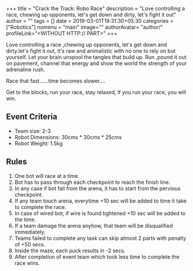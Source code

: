 +++
title = "Crack the Track: Robo Race"
description = "Love controlling a race, chewing up opponents, let's get down and dirty, let's fight it out"
author = ""
tags = []
date = 2019-03-01T19:31:30+05:30
categories = ["Robotics"]
nomenu = "main"
image="<BACKGROUND IMAGE FOR YOUR POST>"
authorAvatar= "author/<YOUR AVATAR>"
profileLink="<WITHOUT HTTP:// PART>"
+++

Love controlling a race ,chewing up opponents,
let&#39;s get down and dirty.let&#39;s fight it out,
it&#39;s raw and animalistic with no one to rely on but yourself.
Let your brain unspool the tangles that build up.
Run ,pound it out on pavement, channel that energy
and show the world the strength of your adrenaline rush.

Race that fast......time becomes slower....

Get to the blocks, run your race, stay relaxed, if you run your race, you will win.

## Event Criteria

- Team size: 2-3
- Robot Dimensions: 30cms * 30cms * 25cms
- Robot Weight: 1.5kg


## Rules
1. One bot will race at a time.
2. Bot has to pass through each checkpoint to reach the finish line.
3. In any case if bot fall from the arena, it has to start from the pervious checkpoint.
4. If any team touch arena, everytime +10 sec will be added to time it take to complete the race.
5. In case of wired bot, if wire is found tightened +10 sec will be added to the time.
6. If a team damage the arena anyhow, that team will be disqualified immediately.
7. Teams failed to complete any task can skip atmost 2 parts with penalty of +50 secs.
8. Inside the maze, each puck results in -2 secs.
9. After completion of event team which took less time to complete the race wins.
